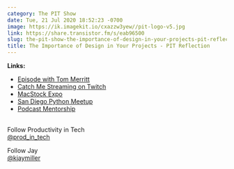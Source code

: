 ```yaml
---
category: The PIT Show
date: Tue, 21 Jul 2020 18:52:23 -0700
image: https://ik.imagekit.io/cxazzw3yew//pit-logo-v5.jpg
link: https://share.transistor.fm/s/eab96500
slug: the-pit-show-the-importance-of-design-in-your-projects-pit-reflection
title: The Importance of Design in Your Projects - PIT Reflection
---
```


<p><strong>Links:</strong></p><ul>
<li><a href="https://share.transistor.fm/s/671c723f">Episode with Tom Merritt</a></li>
<li><a href="https://twitch.tv/kjaymiller">Catch Me Streaming on Twitch</a></li>
<li><a href="https://macstockconferenceandexpo.com/">MacStock Expo</a></li>
<li><a href="https://www.meetup.com/pythonsd/events/gmxcqrybckbfc/">San Diego Python Meetup</a></li>
<li><a href="https://www.podcastmentorship.net/mentees">Podcast Mentorship</a></li>
</ul><p><br />Follow Productivity in Tech<br /><a href="https://twitter.com/prod_in_tech">@prod_in_tech</a></p><p>Follow Jay<br /><a href="https://twitter.com/kjaymiller">@kjaymiller</a></p>